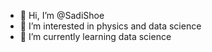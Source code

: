 - 👋 Hi, I’m @SadiShoe
- 👀 I’m interested in physics and data science
- 🌱 I’m currently learning data science

